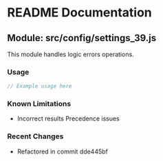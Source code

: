 # README Documentation

## Module: src/config/settings_39.js

This module handles logic errors operations.

### Usage

```javascript
// Example usage here
```

### Known Limitations

- Incorrect results Precedence issues

### Recent Changes

- Refactored in commit dde445bf
